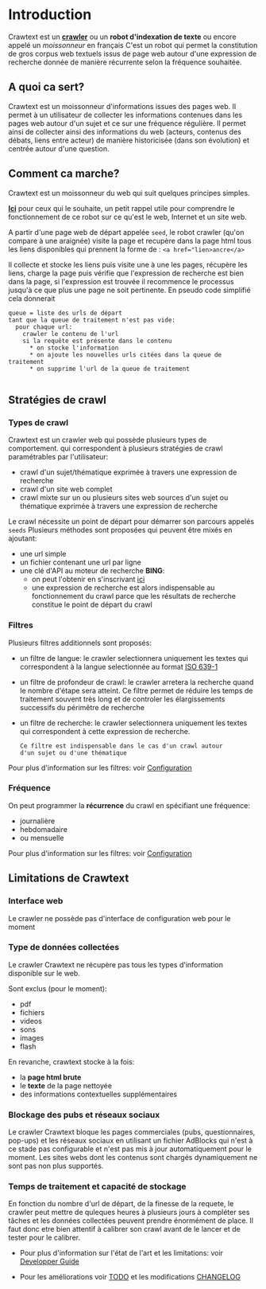 
# Introduction

Crawtext est un [**crawler**](https://fr.wikipedia.org/wiki/Robot_d'indexation) 
ou un **robot d'indexation de texte** 
ou encore appelé un *moissonneur* en français
C'est un robot qui permet la constitution de gros corpus web textuels
issus de page web
autour d'une expression de recherche donnée 
de manière récurrente selon la fréquence souhaitée.

## A quoi ca sert?

Crawtext est un moissonneur d'informations issues des pages web. Il permet à un utilisateur de collecter les informations contenues dans les pages web autour d'un sujet et ce sur une fréquence régulière. Il permet ainsi de collecter ainsi des informations du web (acteurs, contenus des débats, liens entre acteur) de manière historicisée (dans son évolution) et centrée autour d'une question.

## Comment ca marche?
Crawtext est un moissonneur du web qui suit quelques principes simples. 

**[Ici](http://c24b.github.io/numi/cours1.html)** pour ceux qui le souhaite, un petit rappel utile pour comprendre le fonctionnement de ce robot sur ce qu'est le web, Internet et un site web. 

A partir d'une page web de départ appelée ```seed```, 
le robot crawler (qu'on compare à une araignée) visite la page et recupère dans la page html tous les liens disponibles qui prennent la forme de :
```<a href="lien>ancre</a>```

Il collecte et stocke les liens puis visite une à une les pages, récupère les liens, charge la page puis vérifie que l'expression de recherche est bien dans la page, si l'expression est trouvée il recommence le processus jusqu'à ce que plus une page ne soit  pertinente.
En pseudo code simplifié cela donnerait

```
queue = liste des urls de départ
tant que la queue de traitement n'est pas vide:
  pour chaque url:
    crawler le contenu de l'url
    si la requête est présente dans le contenu
      * on stocke l'information 
      * on ajoute les nouvelles urls citées dans la queue de traitement
      * on supprime l'url de la queue de traitement
    

```
## Stratégies de crawl
### Types de crawl
Crawtext est un crawler web qui possède plusieurs types de comportement. 
qui correspondent à plusieurs stratégies de crawl paramétrables par l'utilisateur:
* crawl d'un sujet/thématique exprimée à travers une expression de recherche
* crawl d'un site web complet
* crawl mixte sur un ou plusieurs sites web sources d'un sujet ou thématique 
exprimée à travers une expression de recherche

Le crawl nécessite un point de départ pour démarrer son parcours appelés ```seeds```
Plusieurs méthodes sont proposées qui peuvent être mixés en ajoutant:
* une url simple
* un fichier contenant une url par ligne
* une clé d'API au moteur de recherche **BING**: 
    * on peut l'obtenir en s'inscrivant [ici](https://datamarket.azure.com/dataset/5BA839F1-12CE-4CCE-BF57-A49D98D29A44)
    * une expression de recherche est alors indispensable au fonctionnement du crawl parce que les résultats de recherche constitue le point de départ du crawl
        
### Filtres
Plusieurs filtres additionnels sont proposés:

* un filtre de langue: le crawler selectionnera uniquement les textes qui correspondent à la langue selectionnée au format [ISO 639-1](https://fr.wikipedia.org/wiki/Liste_des_codes_ISO_639-1)

* un filtre de profondeur de crawl: le crawler arretera la recherche quand le nombre d'étape sera atteint.
      Ce filtre permet de réduire 
      les temps de traitement souvent très long
      et de controler les élargissements successifs 
      du périmêtre de recherche
* un filtre de recherche: 
le crawler selectionnera uniquement les textes qui correspondent à cette expression de recherche.
    
      Ce filtre est indispensable dans le cas d'un crawl autour 
      d'un sujet ou d'une thématique
      

Pour plus d'information sur les filtres: voir [Configuration](config.md)

### Fréquence
On peut programmer la **récurrence** du crawl en spécifiant une fréquence:
 * journalière
 * hebdomadaire 
 * ou mensuelle

Pour plus d'information sur les filtres: voir [Configuration](config.md)

## Limitations de Crawtext

### Interface web
Le crawler ne possède pas d'interface de configuration web pour le moment

### Type de données collectées
Le crawler Crawtext ne récupère pas tous les types d'information disponible sur le web. 

Sont exclus (pour le moment): 
* pdf
* fichiers
* videos
* sons 
* images
* flash 

En revanche, crawtext stocke à la fois:
* la **page html brute** 
* le **texte** de la page nettoyée
* des informations contextuelles supplémentaires

### Blockage des pubs et réseaux sociaux
Le crawler Crawtext bloque les pages commerciales (pubs, questionnaires, pop-ups) et les réseaux sociaux en utilisant un fichier AdBlocks qui n'est à ce stade pas configurable et n'est pas mis à jour automatiquement pour le moment.
Les sites webs dont les contenus sont chargés dynamiquement ne sont pas non plus supportés.

### Temps de traitement et capacité de stockage

En fonction du nombre d'url de départ, de la finesse de la requete, le crawler peut mettre de quleques heures à plusieurs jours à compléter ses tâches et les données collectées peuvent prendre énormément de place.
Il faut donc etre bien attentif à calibrer son crawl avant de le lancer et de tester pour le calibrer.

* Pour plus d'information sur l'état de l'art et les limitations: voir [Developper Guide](dev.md)

* Pour les améliorations voir [TODO](todo.md) et les modifications [CHANGELOG](changelog.md)

